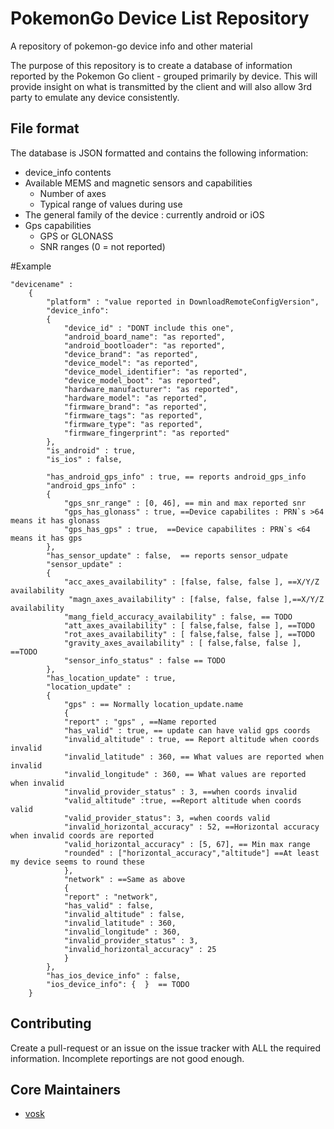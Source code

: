 #  PokemonGo Device List Repository
A repository of pokemon-go device info and other material

The purpose of this repository is to create a database of information reported by the Pokemon Go client - grouped primarily by device. This will provide insight on what is transmitted by the client and will also allow 3rd party to emulate any device consistently.

## File format 
  The database is JSON formatted  and contains the following information:
  * device_info contents 
  * Available MEMS and magnetic sensors and capabilities
    - Number of axes 
    - Typical range of values during use
  * The general family of the device : currently android or iOS
  * Gps capabilities
    - GPS or GLONASS
    - SNR ranges (0 = not reported)

#Example 
```
"devicename" :
    {
        "platform" : "value reported in DownloadRemoteConfigVersion",
        "device_info":
        {
            "device_id" : "DONT include this one",
            "android_board_name": "as reported",
            "android_bootloader": "as reported",
            "device_brand": "as reported",
            "device_model": "as reported",
            "device_model_identifier": "as reported",
            "device_model_boot": "as reported",
            "hardware_manufacturer": "as reported",
            "hardware_model": "as reported",
            "firmware_brand": "as reported",
            "firmware_tags": "as reported",
            "firmware_type": "as reported",
            "firmware_fingerprint": "as reported"
        },
        "is_android" : true,
        "is_ios" : false,
        
        "has_android_gps_info" : true, == reports android_gps_info
        "android_gps_info" : 
        {
            "gps_snr_range" : [0, 46], == min and max reported snr
            "gps_has_glonass" : true, ==Device capabilites : PRN`s >64 means it has glonass
            "gps_has_gps" : true,  ==Device capabilites : PRN`s <64 means it has gps
        },
        "has_sensor_update" : false,  == reports sensor_udpate
        "sensor_update" :
        {
            "acc_axes_availability" : [false, false, false ], ==X/Y/Z availability
             "magn_axes_availability" : [false, false, false ],==X/Y/Z availability
            "mang_field_accuracy_availability" : false, == TODO
            "att_axes_availability" : [ false,false, false ], ==TODO
            "rot_axes_availability" : [ false,false, false ], ==TODO
            "gravity_axes_availability" : [ false,false, false ], ==TODO
            "sensor_info_status" : false == TODO
        },
        "has_location_update" : true,
        "location_update" :
        {
            "gps" : == Normally location_update.name
            {
            "report" : "gps" , ==Name reported
            "has_valid" : true, == update can have valid gps coords
            "invalid_altitude" : true, == Report altitude when coords invalid
            "invalid_latitude" : 360, == What values are reported when invalid
            "invalid_longitude" : 360, == What values are reported when invalid
            "invalid_provider_status" : 3, ==when coords invalid
            "valid_altitude" :true, ==Report altitude when coords valid
            "valid_provider_status": 3, =when coords valid 
            "invalid_horizontal_accuracy" : 52, ==Horizontal accuracy when invalid coords are reported
            "valid_horizontal_accuracy" : [5, 67], == Min max range
            "rounded" : ["horizontal_accuracy","altitude"] ==At least my device seems to round these
            },
            "network" : ==Same as above
            {
            "report" : "network",
            "has_valid" : false, 
            "invalid_altitude" : false,
            "invalid_latitude" : 360,
            "invalid_longitude" : 360,
            "invalid_provider_status" : 3,            
            "invalid_horizontal_accuracy" : 25
            }
        },
        "has_ios_device_info" : false,
        "ios_device_info": {  }  == TODO
    }

```


## Contributing

Create a pull-request or an issue on the issue tracker with ALL the required information. Incomplete reportings are not good enough.

## Core Maintainers

* [vosk](https://github.com/vosk)
